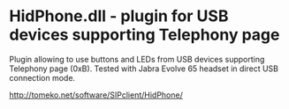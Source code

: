 # HidPhone.dll - plugin for USB devices supporting Telephony page

Plugin allowing to use buttons and LEDs from USB devices supporting Telephony page (0xB).
Tested with Jabra Evolve 65 headset in direct USB connection mode.

http://tomeko.net/software/SIPclient/HidPhone/
